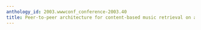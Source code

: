 ```yaml
---
anthology_id: 2003.wwwconf_conference-2003.40
title: Peer-to-peer architecture for content-based music retrieval on acoustic data
---
```

